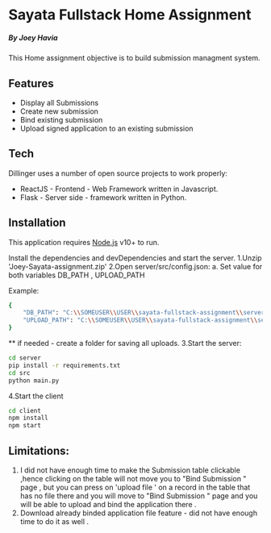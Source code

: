 # Sayata Fullstack Home Assignment
##### By Joey Havia
This Home assignment objective is to build submission managment system.

## Features

- Display all Submissions
- Create new submission
- Bind existing submission
- Upload signed application to an existing submission

## Tech

Dillinger uses a number of open source projects to work properly:

- ReactJS - Frontend - Web Framework written in Javascript.
- Flask - Server side -  framework written in Python. 

## Installation

This application requires [Node.js](https://nodejs.org/) v10+ to run.

Install the dependencies and devDependencies and start the server.
1.Unzip 'Joey-Sayata-assignment.zip'
2.Open server/src/config.json:
a. Set value for both variables DB_PATH , UPLOAD_PATH

Example:
```sh
{
    "DB_PATH": "C:\\SOMEUSER\\USER\\sayata-fullstack-assignment\\server\\mock_data_csv.csv",
    "UPLOAD_PATH": "C:\\SOMEUSER\\USER\\sayata-fullstack-assignment\\server\\server\\uploads"
}
```
** if needed - create a folder for saving all uploads.
3.Start the server:
```sh
cd server
pip install -r requirements.txt
cd src
python main.py
```
4.Start the client
```sh
cd client
npm install
npm start
```

## Limitations:
1. I did not have enough time to make the Submission table clickable ,hence clicking on the table will not move you to "Bind Submission " page ,  but you can press on 'upload file ' on a record in the table that has no file there and you will move to "Bind Submission " page and you will be able to upload and bind the application there .
2. Download already binded application file feature - did not have enough time to do it as well . 

